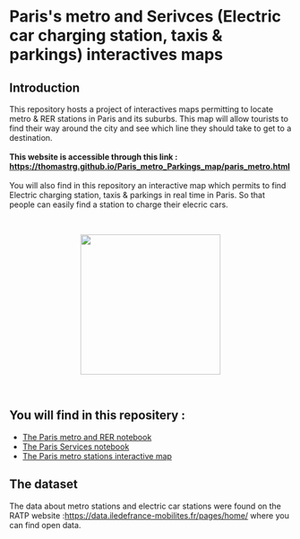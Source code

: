 # Paris's metro and Serivces (Electric car charging station, taxis & parkings) interactives maps

## Introduction 

This repository hosts a project of interactives maps permitting to locate metro & RER stations in Paris and its suburbs. This map will allow tourists to find their way around the city and see which line they should take to get to a destination. <br>  <br> **This website is accessible through this link : https://thomastrg.github.io/Paris_metro_Parkings_map/paris_metro.html** <br> <br> 
You will also find in this repository an interactive map which permits to find Electric charging station, taxis & parkings in real time in Paris. So that people can easily find a station to charge their elecric cars.

<br> 
<p align="center">
  <img src="https://upload.wikimedia.org/wikipedia/fr/thumb/0/01/RATP.svg/1200px-RATP.svg.png" width="250" />
</p>

<br>


## You will find in this repositery : 
* [The Paris metro and RER notebook](https://github.com/thomastrg/Paris_metro_Parkings_map/blob/main/paris_metro_interactive_map.ipynb)
* [The Paris Services notebook](https://github.com/thomastrg/PSG_face_recognition_players_AI/blob/main/psg_face_recognition.ipynb)
* [The Paris metro stations interactive map](https://thomastrg.github.io/Paris_metro_Parkings_map/paris_metro.html)





## The dataset 
The data about metro stations and electric car stations were found on the RATP website :https://data.iledefrance-mobilites.fr/pages/home/ where you can find open data.




<br> <br>


<br>
 

